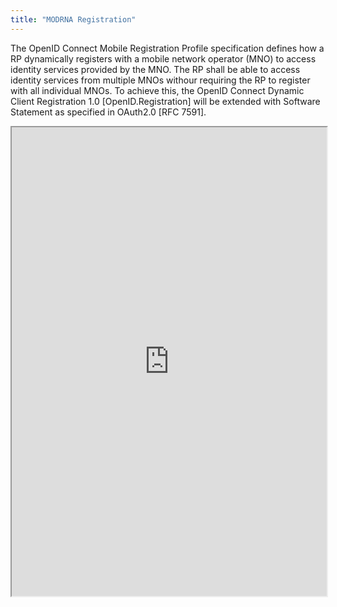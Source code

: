 ```yaml
---
title: "MODRNA Registration"
---
```


The OpenID Connect Mobile Registration Profile specification defines how a RP dynamically registers with a mobile network operator (MNO) to access identity services provided by the MNO. The RP shall be able to access identity services from multiple MNOs withour requiring the RP to register with all individual MNOs. To achieve this, the OpenID Connect Dynamic Client Registration 1.0 [OpenID.Registration] will be extended with Software Statement as specified in OAuth2.0 [RFC 7591].

<iframe height="750" width="100%" src="https://ewelton.github.io/ktest/wiki.html#MODRNA%20Registration"></iframe>
